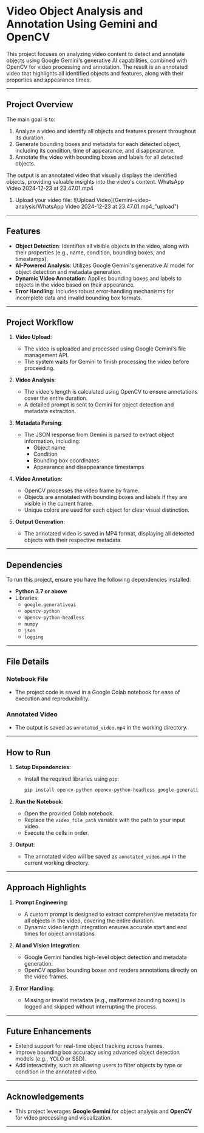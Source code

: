 # Video Object Analysis and Annotation Using Gemini and OpenCV

This project focuses on analyzing video content to detect and annotate objects using Google Gemini's generative AI capabilities, combined with OpenCV for video processing and annotation. The result is an annotated video that highlights all identified objects and features, along with their properties and appearance times.

---

## **Project Overview**

The main goal is to:
1. Analyze a video and identify all objects and features present throughout its duration.
2. Generate bounding boxes and metadata for each detected object, including its condition, time of appearance, and disappearance.
3. Annotate the video with bounding boxes and labels for all detected objects.

The output is an annotated video that visually displays the identified objects, providing valuable insights into the video's content.
WhatsApp Video 2024-12-23 at 23.47.01.mp4
1. Upload your video file:
   ![Upload Video](Gemini-video-analysis/WhatsApp Video 2024-12-23 at 23.47.01.mp4_"upload")

---

## **Features**

- **Object Detection**: Identifies all visible objects in the video, along with their properties (e.g., name, condition, bounding boxes, and timestamps).
- **AI-Powered Analysis**: Utilizes Google Gemini's generative AI model for object detection and metadata generation.
- **Dynamic Video Annotation**: Applies bounding boxes and labels to objects in the video based on their appearance.
- **Error Handling**: Includes robust error-handling mechanisms for incomplete data and invalid bounding box formats.

---

## **Project Workflow**

1. **Video Upload**: 
   - The video is uploaded and processed using Google Gemini's file management API.
   - The system waits for Gemini to finish processing the video before proceeding.

2. **Video Analysis**: 
   - The video's length is calculated using OpenCV to ensure annotations cover the entire duration.
   - A detailed prompt is sent to Gemini for object detection and metadata extraction.

3. **Metadata Parsing**: 
   - The JSON response from Gemini is parsed to extract object information, including:
     - Object name
     - Condition
     - Bounding box coordinates
     - Appearance and disappearance timestamps

4. **Video Annotation**: 
   - OpenCV processes the video frame by frame.
   - Objects are annotated with bounding boxes and labels if they are visible in the current frame.
   - Unique colors are used for each object for clear visual distinction.

5. **Output Generation**: 
   - The annotated video is saved in MP4 format, displaying all detected objects with their respective metadata.

---

## **Dependencies**

To run this project, ensure you have the following dependencies installed:

- **Python 3.7 or above**
- Libraries:
  - `google.generativeai`
  - `opencv-python`
  - `opencv-python-headless`
  - `numpy`
  - `json`
  - `logging`

---

## **File Details**

### **Notebook File**
- The project code is saved in a Google Colab notebook for ease of execution and reproducibility.

### **Annotated Video**
- The output is saved as `annotated_video.mp4` in the working directory.

---

## **How to Run**

1. **Setup Dependencies**:
   - Install the required libraries using `pip`:
     ```bash
     pip install opencv-python opencv-python-headless google-generativeai numpy
     ```

2. **Run the Notebook**:
   - Open the provided Colab notebook.
   - Replace the `video_file_path` variable with the path to your input video.
   - Execute the cells in order.

3. **Output**:
   - The annotated video will be saved as `annotated_video.mp4` in the current working directory.

---

## **Approach Highlights**

1. **Prompt Engineering**:
   - A custom prompt is designed to extract comprehensive metadata for all objects in the video, covering the entire duration.
   - Dynamic video length integration ensures accurate start and end times for object annotations.

2. **AI and Vision Integration**:
   - Google Gemini handles high-level object detection and metadata generation.
   - OpenCV applies bounding boxes and renders annotations directly on the video frames.

3. **Error Handling**:
   - Missing or invalid metadata (e.g., malformed bounding boxes) is logged and skipped without interrupting the process.

---

## **Future Enhancements**

- Extend support for real-time object tracking across frames.
- Improve bounding box accuracy using advanced object detection models (e.g., YOLO or SSD).
- Add interactivity, such as allowing users to filter objects by type or condition in the annotated video.

---

## **Acknowledgements**

- This project leverages **Google Gemini** for object analysis and **OpenCV** for video processing and visualization.

---
